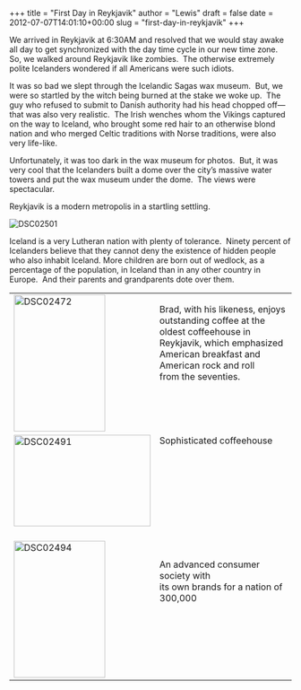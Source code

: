 +++
title = "First Day in Reykjavik"
author = "Lewis"
draft = false
date = 2012-07-07T14:01:10+00:00
slug = "first-day-in-reykjavik"
+++

We arrived in Reykjavik at 6:30AM and resolved that we would stay awake all day to get synchronized with the day time cycle in our new time zone. So, we walked around Reykjavik like zombies.&#160; The otherwise extremely polite Icelanders wondered if all Americans were such idiots.

It was so bad we slept through the Icelandic Sagas wax museum.&#160; But, we were so startled by the witch being burned at the stake we woke up.&#160; The guy who refused to submit to Danish authority had his head chopped off—that was also very realistic.&#160; The Irish wenches whom the Vikings captured on the way to Iceland, who brought some red hair to an otherwise blond nation and who merged Celtic traditions with Norse traditions, were also very life-like.

Unfortunately, it was too dark in the wax museum for photos.&#160; But, it was very cool that the Icelanders built a dome over the city’s massive water towers and put the wax museum under the dome.&#160; The views were spectacular.

<p align="left">
  Reykjavik is a modern metropolis in a startling settling. 
</p>

<p align="left">
  <img style="background-image: none; border-right-width: 0px; padding-left: 0px; padding-right: 0px; display: inline; border-top-width: 0px; border-bottom-width: 0px; border-left-width: 0px; padding-top: 0px" title="DSC02501" border="0" alt="DSC02501" src="/images/2012/07/DSC02501.jpg"  />
</p>

Iceland is a very Lutheran nation with plenty of tolerance.&#160; Ninety percent of Icelanders believe that they cannot deny the existence of hidden people who also inhabit Iceland. More children are born out of wedlock, as a percentage of the population, in Iceland than in any other country in Europe.&#160; And their parents and grandparents dote over them.

<table border="0" cellspacing="0" cellpadding="2" width="447">
  <tr>
    <td valign="top" width="200">
      <a href="/images/2012/07/DSC02472.jpg"><img style="background-image: none; border-right-width: 0px; padding-left: 0px; padding-right: 0px; display: inline; border-top-width: 0px; border-bottom-width: 0px; border-left-width: 0px; padding-top: 0px" title="DSC02472" border="0" alt="DSC02472" src="/images/2012/07/DSC02472_thumb.jpg" width="163" height="244" /></a>
    </td>
    <td valign="top" width="245">
      <p align="left">
        Brad, with his likeness, enjoys outstanding coffee at the<br> oldest coffeehouse in Reykjavik, which emphasized<br> American breakfast and American rock and roll<br> from the seventies.
      </p>
    </td>
  </tr>
  
  <tr>
    <td valign="top" width="200">
      <a href="/images/2012/07/DSC02491.jpg"><img style="background-image: none; border-right-width: 0px; padding-left: 0px; padding-right: 0px; display: inline; border-top-width: 0px; border-bottom-width: 0px; border-left-width: 0px; padding-top: 0px" title="DSC02491" border="0" alt="DSC02491" src="/images/2012/07/DSC02491_thumb.jpg" width="244" height="163" /></a>
    </td>
    <td valign="top" width="245">
      Sophisticated coffeehouse
    </td>
  </tr>
  
  <tr>
    <td valign="top" width="200">
      <a href="/images/2012/07/DSC02494.jpg"> <br /><img style="background-image: none; border-right-width: 0px; padding-left: 0px; padding-right: 0px; display: inline; border-top-width: 0px; border-bottom-width: 0px; border-left-width: 0px; padding-top: 0px" title="DSC02494" border="0" alt="DSC02494" src="/images/2012/07/DSC02494_thumb.jpg" width="163" height="244" /></a>
    </td>
    <td valign="top" width="245">
      <p align="left">
        &#160;
      </p>
      <p align="left">
        An advanced consumer society with<br> its own brands for a nation of 300,000
      </p>
    </td>
  </tr>
</table>